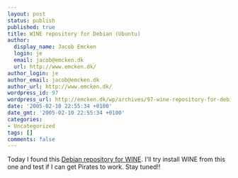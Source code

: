 ```yaml
---
layout: post
status: publish
published: true
title: WINE repository for Debian (Ubuntu)
author:
  display_name: Jacob Emcken
  login: je
  email: jacob@emcken.dk
  url: http://www.emcken.dk/
author_login: je
author_email: jacob@emcken.dk
author_url: http://www.emcken.dk/
wordpress_id: 97
wordpress_url: http://emcken.dk/wp/archives/97-wine-repository-for-debian-ubuntu.html
date: '2005-02-10 22:55:34 +0100'
date_gmt: '2005-02-10 22:55:34 +0100'
categories:
- Uncategorized
tags: []
comments: false
---
```

Today I found this <a href="http://www.winehq.org/site/download-deb">Debian repository for WINE</a>. I'll try install WINE from this one and test if I can get Pirates to work. Stay tuned!!

